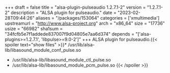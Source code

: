 +++
draft = false
title = "alsa-plugin-pulseaudio 1.2.7.1-2"
version = "1.2.7.1-2"
description = "ALSA plugin for pulseaudio."
date = "2023-02-28T09:44:26"
aliases = "/packages/153064"
categories = ['xmultimedia']
upstreamurl = "http://www.alsa-project.org"
arch = "x86_64"
size = "17736"
usize = "66982"
sha1sum = "34fcfb5e7f1addede837007f9d04805e7aa6d374"
depends = "['alsa-plugins>=1.2.7.1', 'libpulse>=9.0-2']"
+++
ALSA plugin for pulseaudio.{{< spoiler text="show files" >}}* /usr/lib/alsa-lib/libasound_module_conf_pulse.so
* /usr/lib/alsa-lib/libasound_module_ctl_pulse.so
* /usr/lib/alsa-lib/libasound_module_pcm_pulse.so
{{< /spoiler >}}